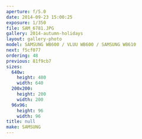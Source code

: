 ```yaml
---
aperture: f/5.0
date: 2014-09-23 15:00:25
exposure: 1/350
file: SAM_6781.JPG
gallery: 2014-autumn-holidays
layout: gallery-photo
model: SAMSUNG WB600 / VLUU WB600 / SAMSUNG WB610
next: f5cf077
ordering: 48
previous: 81f9cb7
sizes:
  640w:
    height: 480
    width: 640
  200x200:
    height: 200
    width: 200
  96x96:
    height: 96
    width: 96
title: null
make: SAMSUNG
---
```

